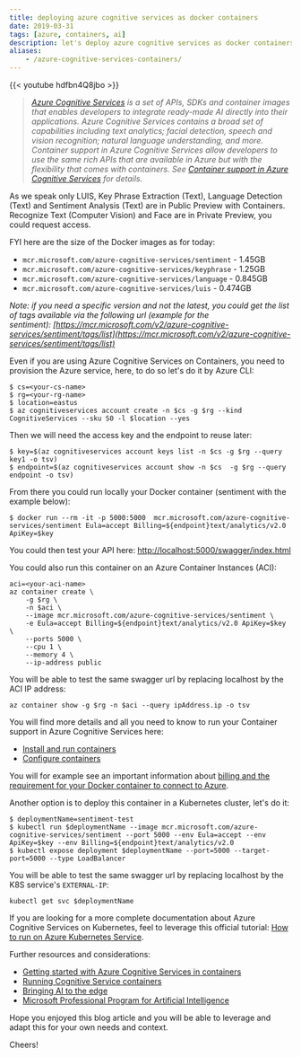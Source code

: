 ```yaml
---
title: deploying azure cognitive services as docker containers
date: 2019-03-31
tags: [azure, containers, ai]
description: let's deploy azure cognitive services as docker containers
aliases:
    - /azure-cognitive-services-containers/
---
```

{{< youtube hdfbn4Q8jbo >}}

> _[Azure Cognitive Services](https://aka.ms/cognitive-services) is a set of APIs, SDKs and container images that enables developers to integrate ready-made AI directly into their applications. Azure Cognitive Services contains a broad set of capabilities including text analytics; facial detection, speech and vision recognition; natural language understanding, and more.
> Container support in Azure Cognitive Services allow developers to use the same rich APIs that are available in Azure but with the flexibility that comes with containers. See [Container support in Azure Cognitive Services](http://aka.ms/cognitive-services-containers) for details._

As we speak only LUIS, Key Phrase Extraction (Text), Language Detection (Text) and Sentiment Analysis (Text) are in Public Preview with Containers. Recognize Text (Computer Vision) and Face are in Private Preview, you could request access.

FYI here are the size of the Docker images as for today:
- `mcr.microsoft.com/azure-cognitive-services/sentiment` - 1.45GB
- `mcr.microsoft.com/azure-cognitive-services/keyphrase` - 1.25GB
- `mcr.microsoft.com/azure-cognitive-services/language` - 0.845GB
- `mcr.microsoft.com/azure-cognitive-services/luis` - 0.474GB

_Note: if you need a specific version and not the latest, you could get the list of tags available via the following url (example for the sentiment): [https://mcr.microsoft.com/v2/azure-cognitive-services/sentiment/tags/list](https://mcr.microsoft.com/v2/azure-cognitive-services/sentiment/tags/list)_  

Even if you are using Azure Cognitive Services on Containers, you need to provision the Azure service, here, to do so let's do it by Azure CLI:
```
$ cs=<your-cs-name>  
$ rg=<your-rg-name>  
$ location=eastus  
$ az cognitiveservices account create -n $cs -g $rg --kind CognitiveServices --sku S0 -l $location --yes  
```

Then we will need the access key and the endpoint to reuse later:
```
$ key=$(az cognitiveservices account keys list -n $cs -g $rg --query key1 -o tsv)  
$ endpoint=$(az cognitiveservices account show -n $cs  -g $rg --query endpoint -o tsv)  
```

From there you could run locally your Docker container (sentiment with the example below):
```
$ docker run --rm -it -p 5000:5000  mcr.microsoft.com/azure-cognitive-services/sentiment Eula=accept Billing=${endpoint}text/analytics/v2.0 ApiKey=$key
```
  
You could then test your API here: [http://localhost:5000/swagger/index.html](http://localhost:5000/swagger/index.html)  
  
You could also run this container on an Azure Container Instances (ACI):
```
aci=<your-aci-name>  
az container create \
    -g $rg \
    -n $aci \
    --image mcr.microsoft.com/azure-cognitive-services/sentiment \
    -e Eula=accept Billing=${endpoint}text/analytics/v2.0 ApiKey=$key \
    --ports 5000 \
    --cpu 1 \
    --memory 4 \
    --ip-address public
```
  
You will be able to test the same swagger url by replacing localhost by the ACI IP address:
```
az container show -g $rg -n $aci --query ipAddress.ip -o tsv
```
  
You will find more details and all you need to know to run your Container support in Azure Cognitive Services here:  
- [Install and run containers](https://docs.microsoft.com/azure/cognitive-services/text-analytics/how-tos/text-analytics-how-to-install-containers)
- [Configure containers](https://docs.microsoft.com/azure/cognitive-services/text-analytics/text-analytics-resource-container-config)

You will for example see an important information about [billing and the requirement for your Docker container to connect to Azure](https://docs.microsoft.com/azure/cognitive-services/text-analytics/how-tos/text-analytics-how-to-install-containers#connecting-to-azure).
  
Another option is to deploy this container in a Kubernetes cluster, let's do it:
```
$ deploymentName=sentiment-test
$ kubectl run $deploymentName --image mcr.microsoft.com/azure-cognitive-services/sentiment --port 5000 --env Eula=accept --env ApiKey=$key --env Billing=${endpoint}text/analytics/v2.0
$ kubectl expose deployment $deploymentName --port=5000 --target-port=5000 --type LoadBalancer
```
  
You will be able to test the same swagger url by replacing localhost by the K8S service's `EXTERNAL-IP`:
```
kubectl get svc $deploymentName
```
  
If you are looking for a more complete documentation about Azure Cognitive Services on Kubernetes, feel to leverage this official tutorial: [How to run on Azure Kubernetes Service](https://docs.microsoft.com/azure/cognitive-services/text-analytics/how-tos/text-analytics-how-to-use-container-instance).  
  
Further resources and considerations:  
- [Getting started with Azure Cognitive Services in containers](https://azure.microsoft.com/blog/getting-started-with-azure-cognitive-services-in-containers)
- [Running Cognitive Service containers](https://azure.microsoft.com/blog/running-cognitive-service-containers)
- [Bringing AI to the edge](https://azure.microsoft.com/blog/bringing-ai-to-the-edge)
- [Microsoft Professional Program for Artificial Intelligence](https://aka.ms/AI-training)

Hope you enjoyed this blog article and you will be able to leverage and adapt this for your own needs and context.

Cheers!